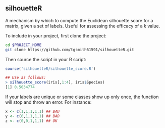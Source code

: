 ## silhouetteR
A mechanism by which to compute the Euclidean silhouette score for a matrix, given a set of labels. Useful for assessing the efficacy of a *k* value.

To include in your project, first clone the project:

```bash
cd $PROJECT_HOME
git clone https://github.com/tgsmith61591/silhouetteR.git
```

Then source the script in your R script:

```R
source('silhouetteR/silhouette_score.R')

## Use as follows:
> silhouette_score(iris[,1:4], iris$Species)
[1] 0.5034774
```

If your labels are unique or some classes show up only once, the function will stop and throw an error. For instance:

```R
x <- c(1,1,1,1,1) ## BAD
y <- c(0,1,1,1,1) ## BAD
z <- c(0,0,1,1,1) ## OK
```
